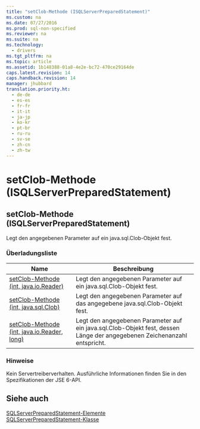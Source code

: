 ```yaml
---
title: "setClob-Methode (ISQLServerPreparedStatement)"
ms.custom: na
ms.date: 07/27/2016
ms.prod: sql-non-specified
ms.reviewer: na
ms.suite: na
ms.technology: 
  - drivers
ms.tgt_pltfrm: na
ms.topic: article
ms.assetid: 1b148388-01a8-4e2e-bc72-470ce29164de
caps.latest.revision: 14
caps.handback.revision: 14
manager: jhubbard
translation.priority.ht: 
  - de-de
  - es-es
  - fr-fr
  - it-it
  - ja-jp
  - ko-kr
  - pt-br
  - ru-ru
  - sv-se
  - zh-cn
  - zh-tw
---
```

# setClob-Methode (ISQLServerPreparedStatement)
    
## setClob\-Methode \(ISQLServerPreparedStatement\)  
 Legt den angegebenen Parameter auf ein java.sql.Clob\-Objekt fest.  
  
### Überladungsliste  
  
|Name|Beschreibung|  
|----------|------------------|  
|[setClob-Methode &#40;int, java.io.Reader&#41;](../content/setClob-Method--int--java.io.Reader-.md)|Legt den angegebenen Parameter auf ein java.sql.Clob\-Objekt fest.|  
|[setClob-Methode &#40;int, java.sql.Clob&#41;](../content/setClob-Method--int--java.sql.Clob-.md)|Legt den angegebenen Parameter auf das angegebene java.sql.Clob\-Objekt fest.|  
|[setClob-Methode &#40;int, java.io.Reader, long&#41;](../content/setClob-Method--int--java.io.Reader--long-.md)|Legt den angegebenen Parameter auf ein java.sql.Clob\-Objekt fest, dessen Länge der angegebenen Zeichenanzahl entspricht.|  
  
### Hinweise  
 Kein Servertreiberverhalten. Ausführliche Informationen finden Sie in den Spezifikationen der JSE 6\-API.  
  
## Siehe auch  
 [SQLServerPreparedStatement-Elemente](../content/SQLServerPreparedStatement-Members.md)   
 [SQLServerPreparedStatement-Klasse](../content/SQLServerPreparedStatement-Class.md)  
  
  